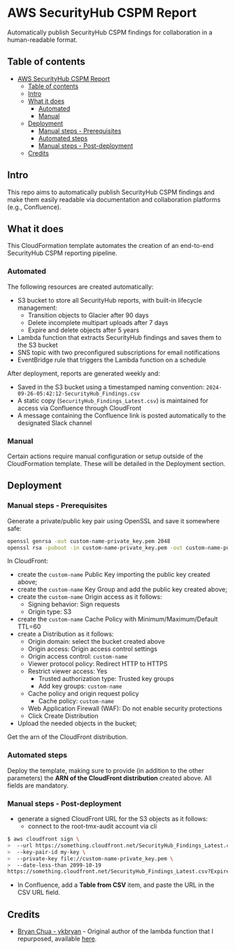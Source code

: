 # AWS SecurityHub CSPM Report
Automatically publish SecurityHub CSPM findings for collaboration in a human-readable format.

## Table of contents
- [AWS SecurityHub CSPM Report](#aws-securityhub-cspm-report)
  - [Table of contents](#table-of-contents)
  - [Intro](#intro)
  - [What it does](#what-it-does)
    - [Automated](#automated)
    - [Manual](#manual)
  - [Deployment](#deployment)
    - [Manual steps - Prerequisites](#manual-steps---prerequisites)
    - [Automated steps](#automated-steps)
    - [Manual steps - Post-deployment](#manual-steps---post-deployment)
  - [Credits](#credits)

## Intro
This repo aims to automatically publish SecurityHub CSPM findings and make them easily readable via documentation and collaboration platforms (e.g., Confluence). 

## What it does
This CloudFormation template automates the creation of an end-to-end SecurityHub CSPM reporting pipeline.

### Automated
The following resources are created automatically:
* S3 bucket to store all SecurityHub reports, with built-in lifecycle management:
  * Transition objects to Glacier after 90 days
  * Delete incomplete multipart uploads after 7 days
  * Expire and delete objects after 5 years
* Lambda function that extracts SecurityHub findings and saves them to the S3 bucket
* SNS topic with two preconfigured subscriptions for email notifications
* EventBridge rule that triggers the Lambda function on a schedule

After deployment, reports are generated weekly and:
* Saved in the S3 bucket using a timestamped naming convention: `2024-09-26-05:42:12-SecurityHub_Findings.csv`
* A static copy (`SecurityHub_Findings_Latest.csv`) is maintained for access via Confluence through CloudFront
* A message containing the Confluence link is posted automatically to the designated Slack channel

### Manual
Certain actions require manual configuration or setup outside of the CloudFormation template. These will be detailed in the Deployment section.

## Deployment

### Manual steps - Prerequisites
Generate a private/public key pair using OpenSSL and save it somewhere safe:
```bash
openssl genrsa -out custom-name-private_key.pem 2048
openssl rsa -pubout -in custom-name-private_key.pem -out custom-name-public_key.pem
```

In CloudFront:
* create the `custom-name` Public Key importing the public key created above;
* create the `custom-name` Key Group and add the public key created above;
* create the `custom-name` Origin access as it follows:
  * Signing behavior: Sign requests
  * Origin type: S3
* create the `custom-name` Cache Policy with Minimum/Maximum/Default TTL=60
* create a Distribution as it follows:
  * Origin domain: select the bucket created above
  * Origin access: Origin access control settings
  * Origin access control: `custom-name`
  * Viewer protocol policy: Redirect HTTP to HTTPS
  * Restrict viewer access: Yes
    * Trusted authorization type: Trusted key groups
    * Add key groups: `custom-name`
  * Cache policy and origin request policy
    * Cache policy: `custom-name`
  * Web Application Firewall (WAF): Do not enable security protections
  * Click Create Distribution
* Upload the needed objects in the bucket;

Get the arn of the CloudFront distribution.

### Automated steps
Deploy the template, making sure to provide (in addition to the other parameters) the **ARN of the CloudFront distribution** created above. All fields are mandatory.

### Manual steps - Post-deployment
* generate a signed CloudFront URL for the S3 objects as it follows:
  * connect to the root-tmx-audit account via cli

```bash
$ aws cloudfront sign \
>  --url https://something.cloudfront.net/SecurityHub_Findings_Latest.csv \
>  --key-pair-id my-key \
>  --private-key file://custom-name-private_key.pem \
>  --date-less-than 2099-10-19
https://something.cloudfront.net/SecurityHub_Findings_Latest.csv?Expires=4096051200&Signature=something-something-something-something&Key-Pair-Id=my-key

```

* In Confluence, add a **Table from CSV** item, and paste the URL in the CSV URL field.


## Credits
* [Bryan Chua - ykbryan](https://github.com/ykbryan) - Original author of the lambda function that I repurposed, available [here](https://github.com/ykbryan/lambda-get-securityhub-findings).
